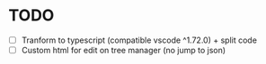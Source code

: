 # TODO

- [ ] Tranform to typescript (compatible vscode ^1.72.0) + split code
- [ ] Custom html for edit on tree manager (no jump to json)